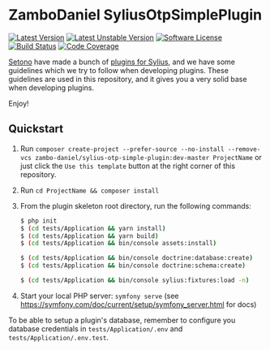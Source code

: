 # ZamboDaniel SyliusOtpSimplePlugin

[![Latest Version][ico-version]][link-packagist]
[![Latest Unstable Version][ico-unstable-version]][link-packagist]
[![Software License][ico-license]](LICENSE)
[![Build Status][ico-github-actions]][link-github-actions]
[![Code Coverage][ico-code-coverage]][link-code-coverage]

[Setono](https://setono.com) have made a bunch of [plugins for Sylius](https://github.com/Setono), and we have some guidelines
which we try to follow when developing plugins. These guidelines are used in this repository, and it gives you a very
solid base when developing plugins.

Enjoy! 

## Quickstart

1. Run `composer create-project --prefer-source --no-install --remove-vcs zambo-daniel/sylius-otp-simple-plugin:dev-master ProjectName` or just click the `Use this template` button at the right corner of this repository.
2. Run `cd ProjectName && composer install`
3. From the plugin skeleton root directory, run the following commands:

    ```bash
    $ php init
    $ (cd tests/Application && yarn install)
    $ (cd tests/Application && yarn build)
    $ (cd tests/Application && bin/console assets:install)
    
    $ (cd tests/Application && bin/console doctrine:database:create)
    $ (cd tests/Application && bin/console doctrine:schema:create)
   
    $ (cd tests/Application && bin/console sylius:fixtures:load -n)
    ```
   
3. Start your local PHP server: `symfony serve` (see https://symfony.com/doc/current/setup/symfony_server.html for docs)

To be able to setup a plugin's database, remember to configure you database credentials in `tests/Application/.env` and `tests/Application/.env.test`.

[ico-version]: https://poser.pugx.org/zambo-daniel/sylius-otp-simple-plugin/v/stable
[ico-unstable-version]: https://poser.pugx.org/zambo-daniel/sylius-otp-simple-plugin/v/unstable
[ico-license]: https://poser.pugx.org/zambo-daniel/sylius-otp-simple-plugin/license
[ico-github-actions]: https://github.com/ZamboDaniel/SyliusOtpSimplePlugin/workflows/build/badge.svg
[ico-code-coverage]: https://codecov.io/gh/ZamboDaniel/SyliusOtpSimplePlugin/branch/master/graph/badge.svg

[link-packagist]: https://packagist.org/packages/zambo-daniel/sylius-otp-simple-plugin
[link-github-actions]: https://github.com/ZamboDaniel/SyliusOtpSimplePlugin/actions
[link-code-coverage]: https://codecov.io/gh/ZamboDaniel/SyliusOtpSimplePlugin
